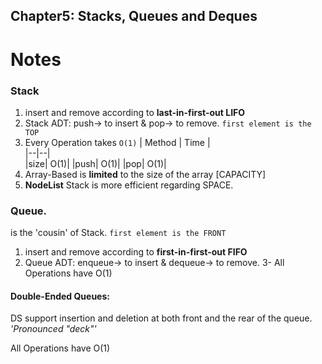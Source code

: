 ## Chapter5: Stacks, Queues and Deques

# Notes

### Stack 
1. insert and remove according to **last-in-first-out LIFO**
2.  Stack ADT: push-> to insert & pop-> to remove. `first element is the TOP`
3. Every Operation takes `O(1)`
   | Method | Time |   
   |--|--|  
   |size| O(1)|
   |push| O(1)|
   |pop| O(1)|
4. Array-Based is **limited** to the size of the array [CAPACITY]
5. **NodeList** Stack is more efficient regarding SPACE. 

### Queue. 
is the 'cousin' of Stack.  `first element is the FRONT`
1. insert and remove according to **first-in-first-out FIFO** 
2. Queue ADT: enqueue-> to insert & dequeue-> to remove. 
3- All Operations have O(1)
#### Double-Ended Queues:
   DS support insertion and deletion at both front and the rear of the queue. _'Pronounced "deck"'_
   
All Operations have O(1)